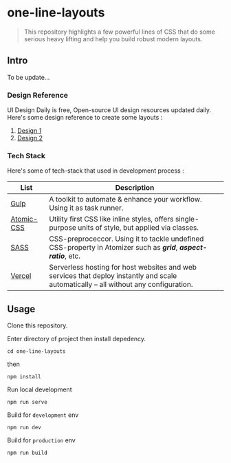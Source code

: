 # one-line-layouts
> This repository highlights a few powerful lines of CSS that do some serious heavy lifting and help you build robust modern layouts.

## Intro
To be update...

### Design Reference
UI Design Daily is free, Open-source UI design resources updated daily.
Here's some design reference to create some layouts :

1. [Design 1](https://www.uidesigndaily.com/posts/sketch-stats-card-analytics-day-1266)
2. [Design 2](https://www.uidesigndaily.com/posts/sketch-stats-statistics-gradient-card-day-1301)

### Tech Stack
Here's some of tech-stack that used in development process :

List | Description
------------ | -------------
[Gulp](https://gulpjs.com/) | A toolkit to automate & enhance your workflow. Using it as task runner.
[Atomic-CSS](https://acss.io/) | Utility first CSS like inline styles, offers single-purpose units of style, but applied via classes.
[SASS](https://sass-lang.com/) | CSS-preproceccor. Using it to tackle undefined CSS-property in Atomizer such as ***grid***, ***aspect-ratio***, etc.
[Vercel](https://vercel.com/) | Serverless hosting for host websites and web services that deploy instantly and scale automatically – all without any configuration.

## Usage
Clone this repository.

Enter directory of project then install depedency.
```shell
cd one-line-layouts
```

then
```shell
npm install
```

Run local development
```shell
npm run serve
```

Build for `development` env
```shell
npm run dev
```

Build for `production` env
```shell
npm run build
```